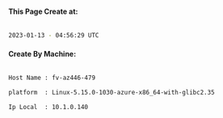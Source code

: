 
   
#### This Page Create at:

```bash

2023-01-13 - 04:56:29 UTC

```

#### Create By Machine:

```bash

Host Name : fv-az446-479

platform  : Linux-5.15.0-1030-azure-x86_64-with-glibc2.35

Ip Local  : 10.1.0.140

```

